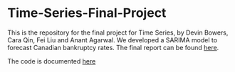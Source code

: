 # Time-Series-Final-Project

This is the repository for the final project for Time Series, by Devin Bowers, Cara Qin, Fei Liu and Anant Agarwal. We developed a SARIMA model to forecast Canadian bankruptcy rates. The final report can be found [here](https://github.com/aagarwal4/Time-Series-Final-Project/blob/master/MSAN604_Time%20Series%20Final%20Project_Team1.4.pdf).

The code is documented [here](https://github.com/aagarwal4/Time-Series-Final-Project/blob/master/Team1.4.Rmd)
